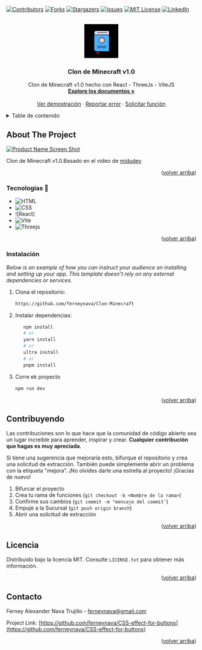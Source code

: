 <!-- Improved compatibility of back to top link: See: https://github.com/othneildrew/Best-README-Template/pull/73 -->
<a name="readme-top"></a>

[![Contributors][contributors-shield]][contributors-url]
[![Forks][forks-shield]][forks-url]
[![Stargazers][stars-shield]][stars-url]
[![Issues][issues-shield]][issues-url]
[![MIT License][license-shield]][license-url]
[![LinkedIn][linkedin-shield]][linkedin-url]

<!-- PROJECT LOGO -->
<br />
<div align="center">
  <a href="https://github.com/ferneynava/Clon-Minecraft">
    <img src="./images/112-book-morph-linealtrans.gif" alt="Logo" width="90" height="90">
  </a>

  <h3 align="center">Clon de Minecraft v1.0</h3>

  <p align="center">
    Clon de Minecraft v1.0 hecho con React - ThreeJs - ViteJS 
    <br />
    <a href="https://github.com/ferneynava/Clon-Minecraft"><strong>Explore los documentos »</strong></a>
    <br />
    <br />
    <a href="https://clon-minecraft.netlify.app/">Ver demostración</a>
    ·
    <a href="https://github.com/ferneynava/Clon-Minecraft/issues">Reportar error</a>
    ·
    <a href="https://github.com/ferneynava/Clon-Minecraft/issues">Solicitar función</a>
  </p>
</div>

<!-- TABLE OF CONTENTS -->
<details>
  <summary>Table de contenido</summary>
  <ol>
    <li>
      <a href="#about-the-project">Acerca del proyecto</a>
      <ul>
        <li><a href="#built-with">Tecnologías 🔧</a></li>
      </ul>
    </li>
    <li>
      <a href="#getting-started">Empezando</a>
      <ul>
        <li><a href="#installation">Instalación</a></li>
      </ul>
    </li>
    <li><a href="#contributing">Contribuyendo</a></li>
    <li><a href="#license">Licencia</a></li>
    <li><a href="#contact">Contacto</a></li>
  </ol>
</details>

<!-- ABOUT THE PROJECT -->
## About The Project

[![Product Name Screen Shot][product-screenshot]](https://github.com/ferneynava/Clon-Minecraft)

Clon de Minecraft v1.0.Basado en el video de [midudev](https://clon-minecraft.netlify.app/)

<p align="right">(<a href="#readme-top">volver arriba</a>)</p>

### Tecnologías 🔧

* ![HTML]
* ![CSS]
* ![React]
* ![Vite]
* ![Threejs]

<p align="right">(<a href="#readme-top">volver arriba</a>)</p>

### Instalación

_Below is an example of how you can instruct your audience on installing and setting up your app. This template doesn't rely on any external dependencies or services._

1. Clona el repositorio:
   ```sh
   https://github.com/ferneynava/Clon-Minecraft
   ```
3. Instalar dependencias:
   ```sh
      npm install
      # or
      yarn install
      # or
      ultra install
      # or
      pnpm install
   ```
4. Corre ek proyecto
   ```sh
   npm run dev
   ```

<p align="right">(<a href="#readme-top">volver arriba</a>)</p>

<!-- CONTRIBUTING -->
## Contribuyendo
Las contribuciones son lo que hace que la comunidad de código abierto sea un lugar increíble para aprender, inspirar y crear. **Cualquier contribución que hagas es muy apreciada**.

Si tiene una sugerencia que mejoraría esto, bifurque el repositorio y crea una solicitud de extracción. También puede simplemente abrir un problema con la etiqueta "mejora". ¡No olvides darle una estrella al proyecto! ¡Gracias de nuevo!

1. Bifurcar el proyecto
2. Crea tu rama de funciones (`git checkout -b <Nombre de la rama>`)
3. Confirme sus cambios (`git commit -m "mensaje del commit'`)
4. Empuje a la Sucursal (`git push origin branch`)
5. Abrir una solicitud de extracción

<p align="right">(<a href="#readme-top">volver arriba</a>)</p>

<!-- LICENSE -->
## Licencia

Distribuido bajo la licencia MIT. Consulte `LICENSE.txt` para obtener más información.

<p align="right">(<a href="#readme-top">volver arriba</a>)</p>


<!-- CONTACT -->
## Contacto 

Ferney Alexander Nava Trujillo - ferneynava@gmail.com

Project Link: [https://github.com/ferneynava/CSS-effect-for-buttons](https://github.com/ferneynava/CSS-effect-for-buttons)

<p align="right">(<a href="#readme-top">volver arriba</a>)</p>


<!-- MARKDOWN LINKS & IMAGES -->
<!-- https://www.markdownguide.org/basic-syntax/#reference-style-links -->
[contributors-shield]: https://img.shields.io/github/contributors/ferneynava/Clon-Minecraft.svg?style=for-the-badge
[contributors-url]: https://github.com/ferneynava/Clon-Minecraft/graphs/contributors
[forks-shield]: https://img.shields.io/github/forks/ferneynava/Clon-Minecraft.svg?style=for-the-badge
[forks-url]: https://github.com/ferneynava/Clon-Minecraft/network/members
[stars-shield]: https://img.shields.io/github/stars/ferneynava/Clon-Minecraft.svg?style=for-the-badge
[stars-url]: https://github.com/ferneynava/Clon-Minecraft/stargazers
[issues-shield]: https://img.shields.io/github/issues/ferneynava/Clon-Minecraft.svg?style=for-the-badge
[issues-url]: https://github.com/ferneynava/Clon-Minecraft/issues
[license-shield]: https://img.shields.io/github/license/ferneynava/Clon-Minecraft.svg?style=for-the-badge
[license-url]: https://github.com/ferneynava/Clon-Minecraft/blob/master/LICENSE.txt
[linkedin-shield]: https://img.shields.io/badge/-LinkedIn-black.svg?style=for-the-badge&logo=linkedin&colorB=555
[linkedin-url]: https://www.linkedin.com/in/ferney-alexander-nava-trujillo-0478a8118/
[product-screenshot]: images/Ferneynava.gif
[React.js]: https://img.shields.io/badge/React-20232A?style=for-the-badge&logo=react&logoColor=61DAFB
[React-url]: https://reactjs.org/
[HTML]: https://img.shields.io/badge/HTML5-E34F26?style=for-the-badge&logo=html5&logoColor=white
[CSS]: https://img.shields.io/badge/CSS3-1572B6?style=for-the-badge&logo=css3&logoColor=white
[Vite]:https://img.shields.io/badge/Vite-B73BFE?style=for-the-badge&logo=vite&logoColor=FFD62E
[Vite-url]:https://vitejs.dev/
[Threejs]:https://img.shields.io/badge/ThreeJs-black?style=for-the-badge&logo=three.js&logoColor=white
[Threejs-url]:https://threejs.org/

